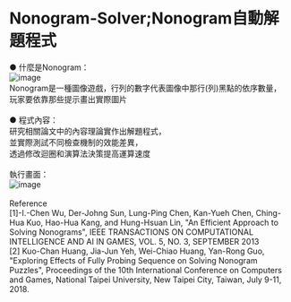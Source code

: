 # Nonogram-Solver;Nonogram自動解題程式
● 什麼是Nonogram：<br>
![image](https://i.imgur.com/F6jycBW.png)<br>
Nonogram是一種圖像遊戲，行列的數字代表圖像中那行(列)黑點的依序數量，<br>
玩家要依靠那些提示畫出實際圖片<br>
<br>
● 程式內容：<br>
研究相關論文中的內容理論實作出解題程式，<br>
並實際測試不同檢查機制的效能差異，<br>
透過修改迴圈和演算法決策提高運算速度<br>
<br>
執行畫面：<br>
![image](https://i.imgur.com/3d3d2QO.png)<br>
<br>
Reference<br>
[1]-I.-Chen Wu, Der-Johng Sun, Lung-Ping Chen, Kan-Yueh Chen, Ching-Hua Kuo, Hao-Hua Kang, and Hung-Hsuan Lin, 
"An Efficient Approach to Solving Nonograms", 
IEEE TRANSACTIONS ON COMPUTATIONAL INTELLIGENCE AND AI IN GAMES, VOL. 5, NO. 3, SEPTEMBER 2013<br>
[2]  Kuo-Chan Huang, Jia-Jun Yeh, Wei-Chiao Huang, Yan-Rong Guo, 
"Exploring Effects of Fully Probing Sequence on Solving Nonogram Puzzles", 
Proceedings of the 10th International Conference on Computers and Games, National Taipei University, New Taipei City, Taiwan, July 9-11, 2018.
